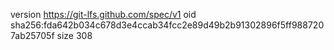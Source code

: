 version https://git-lfs.github.com/spec/v1
oid sha256:fda642b034c678d3e4ccab34fcc2e89d49b2b91302896f5ff9887207ab25705f
size 308
